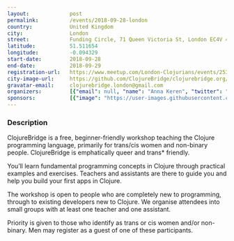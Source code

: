 ```yaml
---
layout:             post
permalink:          /events/2018-09-28-london
country:            United Kingdom
city:               London
street:             Funding Circle, 71 Queen Victoria St, London EC4V 4AY
latitude:           51.511654
longitude:          -0.094329
start-date:         2018-09-28
end-date:           2018-09-29
registration-url:   https://www.meetup.com/London-Clojurians/events/253810485/
city-image-url:     https://github.com/ClojureBridge/clojurebridge.org/raw/master/app/assets/images/events/london.jpg
gravatar-email:     clojurebridge.london@gmail.com
organizers:         [{"email": null, "name": "Anna Keren", "twitter": "FundingCircleUK", "github": "annakerenme"}]
sponsors:           [{"image": "https://user-images.githubusercontent.com/31445012/43967848-5e89f33a-9cbd-11e8-9b9f-2282180d0b83.png", "name": "Funding Circle", "url": "https://www.fundingcircle.com/uk/"}]
---
```


### Description

ClojureBridge is a free, beginner-friendly workshop teaching the Clojure programming language, primarily for trans/cis women and non-binary people. ClojureBridge is emphatically queer and trans* friendly.

You’ll learn fundamental programming concepts in Clojure through practical examples and exercises. Teachers and assistants are there to guide you and help you build your first apps in Clojure.

The workshop is open to people who are completely new to programming, through to existing developers new to Clojure. We organise attendees into small groups with at least one teacher and one assistant.

Priority is given to those who identify as trans or cis women and/or non-binary. Men may register as a guest of one of these participants.
